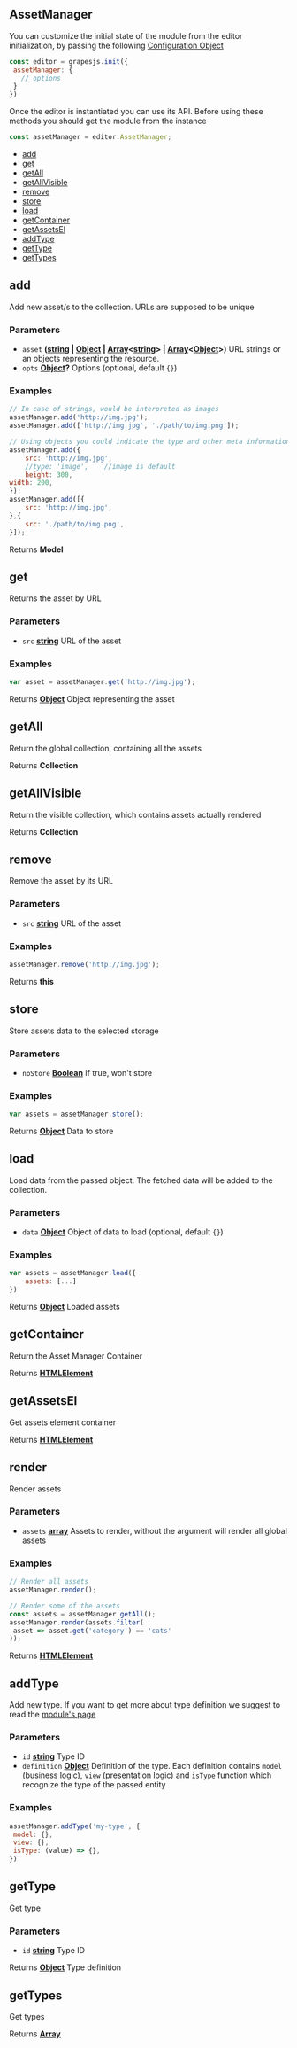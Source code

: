 <!-- Generated by documentation.js. Update this documentation by updating the source code. -->

## AssetManager

You can customize the initial state of the module from the editor initialization, by passing the following [Configuration Object][1]

```js
const editor = grapesjs.init({
 assetManager: {
   // options
 }
})
```

Once the editor is instantiated you can use its API. Before using these methods you should get the module from the instance

```js
const assetManager = editor.AssetManager;
```

*   [add][2]
*   [get][3]
*   [getAll][4]
*   [getAllVisible][5]
*   [remove][6]
*   [store][7]
*   [load][8]
*   [getContainer][9]
*   [getAssetsEl][10]
*   [addType][11]
*   [getType][12]
*   [getTypes][13]

## add

Add new asset/s to the collection. URLs are supposed to be unique

### Parameters

*   `asset` **([string][14] | [Object][15] | [Array][16]<[string][14]> | [Array][16]<[Object][15]>)** URL strings or an objects representing the resource.
*   `opts` **[Object][15]?** Options (optional, default `{}`)

### Examples

```javascript
// In case of strings, would be interpreted as images
assetManager.add('http://img.jpg');
assetManager.add(['http://img.jpg', './path/to/img.png']);

// Using objects you could indicate the type and other meta informations
assetManager.add({
	src: 'http://img.jpg',
	//type: 'image',	//image is default
	height: 300,
width: 200,
});
assetManager.add([{
	src: 'http://img.jpg',
},{
	src: './path/to/img.png',
}]);
```

Returns **Model** 

## get

Returns the asset by URL

### Parameters

*   `src` **[string][14]** URL of the asset

### Examples

```javascript
var asset = assetManager.get('http://img.jpg');
```

Returns **[Object][15]** Object representing the asset

## getAll

Return the global collection, containing all the assets

Returns **Collection** 

## getAllVisible

Return the visible collection, which contains assets actually rendered

Returns **Collection** 

## remove

Remove the asset by its URL

### Parameters

*   `src` **[string][14]** URL of the asset

### Examples

```javascript
assetManager.remove('http://img.jpg');
```

Returns **this** 

## store

Store assets data to the selected storage

### Parameters

*   `noStore` **[Boolean][17]** If true, won't store

### Examples

```javascript
var assets = assetManager.store();
```

Returns **[Object][15]** Data to store

## load

Load data from the passed object.
The fetched data will be added to the collection.

### Parameters

*   `data` **[Object][15]** Object of data to load (optional, default `{}`)

### Examples

```javascript
var assets = assetManager.load({
	assets: [...]
})
```

Returns **[Object][15]** Loaded assets

## getContainer

Return the Asset Manager Container

Returns **[HTMLElement][18]** 

## getAssetsEl

Get assets element container

Returns **[HTMLElement][18]** 

## render

Render assets

### Parameters

*   `assets` **[array][16]** Assets to render, without the argument will render
    all global assets

### Examples

```javascript
// Render all assets
assetManager.render();

// Render some of the assets
const assets = assetManager.getAll();
assetManager.render(assets.filter(
 asset => asset.get('category') == 'cats'
));
```

Returns **[HTMLElement][18]** 

## addType

Add new type. If you want to get more about type definition we suggest to read the [module's page][19]

### Parameters

*   `id` **[string][14]** Type ID
*   `definition` **[Object][15]** Definition of the type. Each definition contains
    `model` (business logic), `view` (presentation logic)
    and `isType` function which recognize the type of the
    passed entity

### Examples

```javascript
assetManager.addType('my-type', {
 model: {},
 view: {},
 isType: (value) => {},
})
```

## getType

Get type

### Parameters

*   `id` **[string][14]** Type ID

Returns **[Object][15]** Type definition

## getTypes

Get types

Returns **[Array][16]** 

[1]: https://github.com/artf/grapesjs/blob/master/src/asset_manager/config/config.js

[2]: #add

[3]: #get

[4]: #getall

[5]: #getallvisible

[6]: #remove

[7]: #store

[8]: #load

[9]: #getcontainer

[10]: #getassetsel

[11]: #addtype

[12]: #gettype

[13]: #gettypes

[14]: https://developer.mozilla.org/docs/Web/JavaScript/Reference/Global_Objects/String

[15]: https://developer.mozilla.org/docs/Web/JavaScript/Reference/Global_Objects/Object

[16]: https://developer.mozilla.org/docs/Web/JavaScript/Reference/Global_Objects/Array

[17]: https://developer.mozilla.org/docs/Web/JavaScript/Reference/Global_Objects/Boolean

[18]: https://developer.mozilla.org/docs/Web/HTML/Element

[19]: /modules/Assets.html

